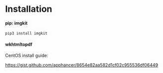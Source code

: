 
# Installation

#### pip: imgkit

```
pip3 install imgkit
```

#### wkhtmltopdf

CentOS install guide:

https://gist.github.com/apphancer/8654e82aa582d1cf02c955536df06449
